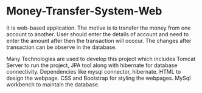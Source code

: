 # Money-Transfer-System-Web

It is web-based application. The motive is to transfer the money from one account to another. User should enter the details of account and need to enter the amount after then the transaction will occcur. The changes after transaction can be observe in the database.

Many Technologies are used to develop this project which includes Tomcat Server to run the project, JPA tool along with hibernate for database connectivity. Dependencies like mysql connector, hibernate. HTML to design the webpage. CSS and Bootstrap for styling the webpages. MySql workbench to maintain the database.
